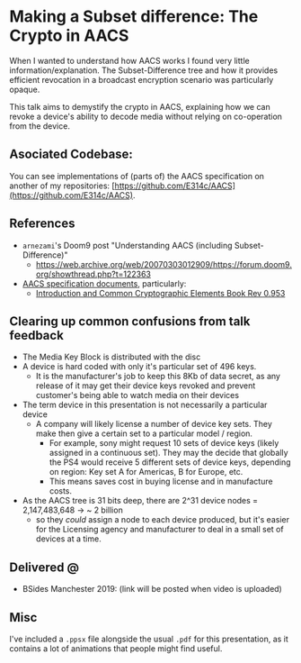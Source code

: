 # Making a Subset difference: The Crypto in AACS

When I wanted to understand how AACS works I found very little information/explanation. The Subset-Difference tree and how it provides efficient revocation in a broadcast encryption scenario was particularly opaque.

This talk aims to demystify the crypto in AACS, explaining how we can revoke a device's ability to decode media without relying on co-operation from the device. 

## Asociated Codebase:
You can see implementations of (parts of) the AACS specification on another of my repositories: [https://github.com/E314c/AACS](https://github.com/E314c/AACS).

## References
- `arnezami`'s Doom9 post "Understanding AACS (including Subset-Difference)"
  - https://web.archive.org/web/20070303012909/https://forum.doom9.org/showthread.php?t=122363
- [AACS specification documents](https://aacsla.com/aacs-specifications/), particularly:
  - [Introduction and Common Cryptographic Elements Book Rev 0.953](http://aacs.tjn.chef.causewaynow.com/wp-content/uploads/2019/02/AACS_Spec_Common_Final_0953.pdf)

## Clearing up common confusions from talk feedback
- The Media Key Block is distributed with the disc
- A device is hard coded with only it's particular set of 496 keys.
  - It is the manufacturer's job to keep this 8Kb of data secret, as any release of it may get their device keys revoked and prevent customer's being able to watch media on their devices 
- The term device in this presentation is not necessarily a particular device
  - A company will likely license a number of device key sets. They make then give a certain set to a particular model / region.
    - For example, sony might request 10 sets of device keys (likely assigned in a continuous set). They may the decide that globally the PS4 would receive 5 different sets of device keys, depending on region: Key set A for Americas, B for Europe, etc.
    - This means saves cost in buying license and in manufacture costs.
- As the AACS tree is 31 bits deep, there are 2^31 device nodes = 2,147,483,648  -> ~ 2 billion 
  - so they _could_ assign a node to each device produced, but it's easier for the Licensing agency and manufacturer to deal in a small set of devices at a time.

## Delivered @
- BSides Manchester 2019: (link will be posted when video is uploaded)

## Misc
I've included a `.ppsx` file alongside the usual `.pdf` for this presentation, as it contains a lot of animations that people might find useful.
